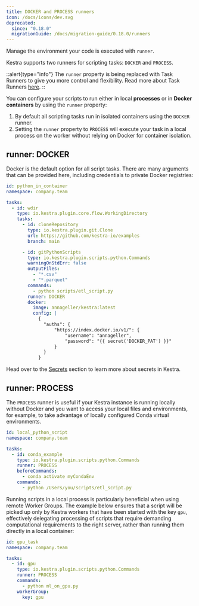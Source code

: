 ```yaml
---
title: DOCKER and PROCESS runners
icon: /docs/icons/dev.svg
deprecated:
  since: "0.18.0"
  migrationGuide: /docs/migration-guide/0.18.0/runners
---
```


Manage the environment your code is executed with `runner`.

Kestra supports two runners for scripting tasks: `DOCKER` and `PROCESS`.

::alert{type="info"}
The `runner` property is being replaced with Task Runners to give you more control and flexibility. Read more about Task Runners [here](../../05.concepts/09.task-runners/index.md).
::

You can configure your scripts to run either in local **processes** or in **Docker containers** by using the `runner` property:

1. By default all scripting tasks run in isolated containers using the `DOCKER` runner.
2. Setting the `runner` property to `PROCESS` will execute your task in a local process on the worker without relying on Docker for container isolation.

## runner: DOCKER

Docker is the default option for all script tasks. There are many arguments that can be provided here, including credentials to private Docker registries:

```yaml
id: python_in_container
namespace: company.team

tasks:
  - id: wdir
    type: io.kestra.plugin.core.flow.WorkingDirectory
    tasks:
      - id: cloneRepository
        type: io.kestra.plugin.git.Clone
        url: https://github.com/kestra-io/examples
        branch: main

      - id: gitPythonScripts
        type: io.kestra.plugin.scripts.python.Commands
        warningOnStdErr: false
        outputFiles:
          - "*.csv"
          - "*.parquet"
        commands:
          - python scripts/etl_script.py
        runner: DOCKER
        docker:
          image: annageller/kestra:latest
          config: |
            {
              "auths": {
                  "https://index.docker.io/v1/": {
                      "username": "annageller",
                      "password": "{{ secret('DOCKER_PAT') }}"
                  }
              }
            }
```

Head over to the [Secrets](/docs/concepts/secret) section to learn more about secrets in Kestra.


## runner: PROCESS

The `PROCESS` runner is useful if your Kestra instance is running locally without Docker and you want to access your local files and environments, for example, to take advantage of locally configured Conda virtual environments.

```yaml
id: local_python_script
namespace: company.team

tasks:
  - id: conda_example
    type: io.kestra.plugin.scripts.python.Commands
    runner: PROCESS
    beforeCommands:
      - conda activate myCondaEnv
    commands:
      - python /Users/you/scripts/etl_script.py
```

Running scripts in a local process is particularly beneficial when using remote Worker Groups. The example below ensures that a script will be picked up only by Kestra workers that have been started with the key `gpu`, effectively delegating processing of scripts that require demanding computational requirements to the right server, rather than running them directly in a local container:

```yaml
id: gpu_task
namespace: company.team

tasks:
  - id: gpu
    type: io.kestra.plugin.scripts.python.Commands
    runner: PROCESS
    commands:
      - python ml_on_gpu.py
    workerGroup:
      key: gpu
```
